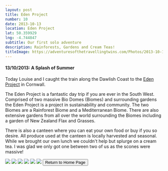 ```yaml
---
layout: post
title: Eden Project
number: 10
date: 2013-10-13
location: Eden Project 
lat: 50.359929
lng: -4.744847
subtitle: Our first solo adventure
description: Rainforests, Gardens and Cream Teas!
titleImage: https://adventuresofthetravellingtwins.com/Photos/2013-10-13-EdenProject/cover-min.JPG
---
```


<h4>13/10/2013: A Splash of Summer</h4>

Today Louise and I caught the train along the Dawlish Coast to the <a target="_blank" href="http://www.edenproject.com/">Eden Project</a> in Cornwall. 

The Eden Project is a fantastic day trip if you are ever in the South West. <br>
Comprised of two massive Bio Domes (Biomes) and surrounding gardens the Eden Project is a project in sustainability and community. The two Biomes are a Rainforest Biome and a Mediterranean Biome. There are also extensive gardens from all over the world surrounding the Biomes including a garden of New Zealand Flax and Grasses. 

There is also a canteen where you can eat your own food or buy if you so desire. All produce used at the canteen is locally harvested and seasonal. While we brought our own lunch we couldn't help but splurge on a cream tea. I was glad we only got one between two of us as the scones were massive!

<img src="https://adventuresofthetravellingtwins.com/Photos/2013-10-13-EdenProject/day11-min.JPG" class="image1">
<img src="https://adventuresofthetravellingtwins.com/Photos/2013-10-13-EdenProject/day12-min.JPG" class="image1">
<img src="https://adventuresofthetravellingtwins.com/Photos/2013-10-13-EdenProject/day13-min.JPG" class="image1">
<img src="https://adventuresofthetravellingtwins.com/Photos/2013-10-13-EdenProject/day14-min.JPG" class="image1">
<img src="https://adventuresofthetravellingtwins.com/Photos/2013-10-13-EdenProject/day15-min.JPG" class="image1">
<img src="https://adventuresofthetravellingtwins.com/Photos/2013-10-13-EdenProject/day16-min.JPG" class="image1">

<input type="button" value="Return to Home Page" onclick="self.close()"> 
